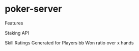 # poker-server

Features

Staking API

Skill Ratings Generated for Players bb Won ratio over x hands
